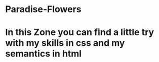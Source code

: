 # Paradise-Flowers

# In this Zone you can find a little try with my skills in css and my semantics in html
